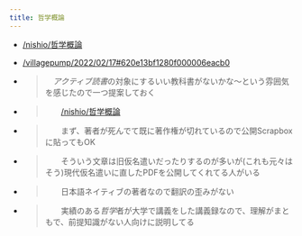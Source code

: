 ```yaml
---
title: 哲学概論
---
```


* [/nishio/哲学概論](https://scrapbox.io/nishio/哲学概論)
* [/villagepump/2022/02/17#620e13bf1280f000006eacb0](https://scrapbox.io/villagepump/2022/02/17#620e13bf1280f000006eacb0)
* 
   > 
   > 　*アクティブ読書*の対象にするいい教科書がないかな〜という雰囲気を感じたので一つ提案しておく

* 
   > 
   > 　　[/nishio/哲学概論](https://scrapbox.io/nishio/哲学概論)

* 
   > 
   > 　　まず、著者が死んでて既に著作権が切れているので公開Scrapboxに貼ってもOK

* 
   > 
   > 　　そういう文章は旧仮名遣いだったりするのが多いが(これも元々はそう)現代仮名遣いに直したPDFを公開してくれてる人がいる

* 
   > 
   > 　　日本語ネイティブの著者なので翻訳の歪みがない

* 
   > 
   > 　　実績のある*哲学*者が大学で講義をした講義録なので、理解がまともで、前提知識がない人向けに説明してる
